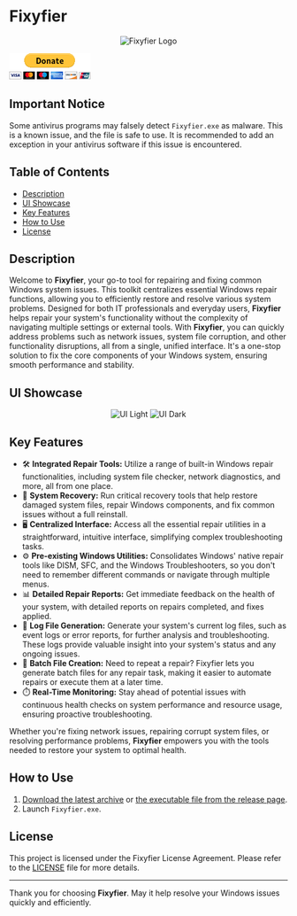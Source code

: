 # Fixyfier

<p align="center">
  <img src="https://github.com/arisvardakas/Fixyfier/blob/main/images/logo.png" alt="Fixyfier Logo" />
</p>

[![Donate](images/donate.gif)](https://paypal.me/avardak)

## Important Notice
Some antivirus programs may falsely detect `Fixyfier.exe` as malware. This is a known issue, and the file is safe to use. It is recommended to add an exception in your antivirus software if this issue is encountered.

## Table of Contents
- [Description](#description)
- [UI Showcase](#ui-showcase)
- [Key Features](#key-features)
- [How to Use](#how-to-use)
- [License](#license)

## Description
Welcome to **Fixyfier**, your go-to tool for repairing and fixing common Windows system issues. This toolkit centralizes essential Windows repair functions, allowing you to efficiently restore and resolve various system problems. Designed for both IT professionals and everyday users, **Fixyfier** helps repair your system's functionality without the complexity of navigating multiple settings or external tools.
With **Fixyfier**, you can quickly address problems such as network issues, system file corruption, and other functionality disruptions, all from a single, unified interface. It's a one-stop solution to fix the core components of your Windows system, ensuring smooth performance and stability.

## UI Showcase
<p align="center">
  <img src="https://github.com/arisvardakas/Fixyfier/blob/main/images/ui-light.png" alt="UI Light" />
  <img src="https://github.com/arisvardakas/Fixyfier/blob/main/images/ui-dark.png" alt="UI Dark" />
</p>

## Key Features
- 🛠️ **Integrated Repair Tools:** Utilize a range of built-in Windows repair functionalities, including system file checker, network diagnostics, and more, all from one place.
- 🔄 **System Recovery:** Run critical recovery tools that help restore damaged system files, repair Windows components, and fix common issues without a full reinstall.
- 🖥️ **Centralized Interface:** Access all the essential repair utilities in a straightforward, intuitive interface, simplifying complex troubleshooting tasks.
- ⚙️ **Pre-existing Windows Utilities:** Consolidates Windows' native repair tools like DISM, SFC, and the Windows Troubleshooters, so you don't need to remember different commands or navigate through multiple menus.
- 📊 **Detailed Repair Reports:** Get immediate feedback on the health of your system, with detailed reports on repairs completed, and fixes applied.
- 📑 **Log File Generation:** Generate your system's current log files, such as event logs or error reports, for further analysis and troubleshooting. These logs provide valuable insight into your system's status and any ongoing issues.
- 📝 **Batch File Creation:** Need to repeat a repair? Fixyfier lets you generate batch files for any repair task, making it easier to automate repairs or execute them at a later time.
- ⏱️ **Real-Time Monitoring:** Stay ahead of potential issues with continuous health checks on system performance and resource usage, ensuring proactive troubleshooting.

Whether you're fixing network issues, repairing corrupt system files, or resolving performance problems, **Fixyfier** empowers you with the tools needed to restore your system to optimal health.

## How to Use
1. [Download the latest archive](/Fixyfier.zip?raw=true) or [the executable file from the release page](https://github.com/arisvardakas/Fixyfier/releases).
2. Launch `Fixyfier.exe`.

## License
This project is licensed under the Fixyfier License Agreement. Please refer to the [LICENSE](LICENSE) file for more details.

---

Thank you for choosing **Fixyfier**. May it help resolve your Windows issues quickly and efficiently.
